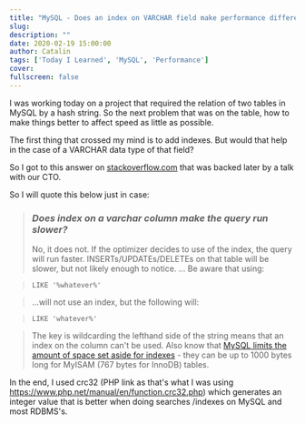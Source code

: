 ```yaml
---
title: "MySQL - Does an index on VARCHAR field make performance difference?"
slug:
description: ""
date: 2020-02-19 15:00:00
author: Catalin
tags: ['Today I Learned', 'MySQL', 'Performance']
cover:
fullscreen: false
---
```


I was working today on a project that required the relation of two tables in MySQL by a hash string.
So the next problem that was on the table, how to make things better to affect speed as little as possible.

The first thing that crossed my mind is to add indexes. But would that help in the case of a VARCHAR data type of that field?

So I got to this answer on [stackoverflow.com](https://stackoverflow.com/a/1898511/944397) that was backed later by a talk with our CTO.

So I will quote this below just in case:

> ### _Does index on a varchar column make the query run slower?_
> No, it does not.
> If the optimizer decides to use of the index, the query will run faster. INSERTs/UPDATEs/DELETEs on that table will be slower, but not likely enough to notice.
> ...
> Be aware that using:

> ``LIKE '%whatever%'``

>...will not use an index, but the following will:

> ``LIKE 'whatever%'``

> The key is wildcarding the lefthand side of the string means that an index on the column can't be used.
> Also know that [MySQL limits the amount of space set aside for indexes](http://dev.mysql.com/doc/refman/5.7/en/mysql-indexes.html) - they can be up to 1000 bytes long for MyISAM (767 bytes for InnoDB) tables.

In the end, I used crc32 (PHP link as that's what I was using https://www.php.net/manual/en/function.crc32.php) which generates an integer value that is better when doing searches /indexes on MySQL and most RDBMS's.